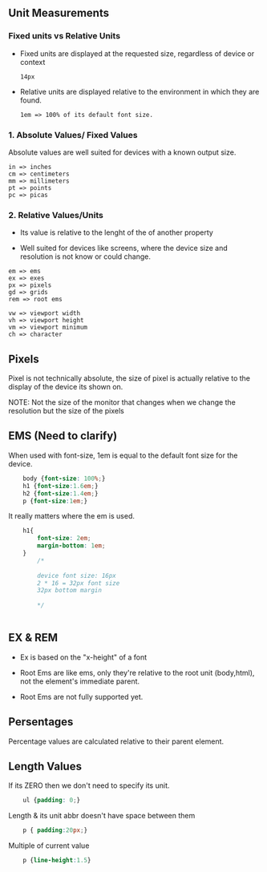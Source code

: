## Unit Measurements

### Fixed units vs Relative Units

-	Fixed units are displayed at the requested size, regardless of device or context
	
	`14px`

-	Relative units are displayed relative to the environment in which they are found.
	
	`1em => 100% of its default font size.`



### 1. Absolute Values/ Fixed Values

Absolute values are well suited for devices with a known output size.

```
in => inches
cm => centimeters
mm => millimeters
pt => points
pc => picas
```

### 2. Relative Values/Units

- Its value is relative to the lenght of the of another property

- Well suited for devices like screens, where the device size and resolution is not know or could change. 

```
em => ems
ex => exes
px => pixels
gd => grids
rem => root ems

vw => viewport width
vh => viewport height
vm => viewport minimum
ch => character

```

## Pixels


Pixel is not technically absolute, the size of pixel is actually relative to the display of the device its shown on.

NOTE: Not the size of the monitor that changes when we change the resolution but the size of the pixels

## EMS (Need to clarify)

When used with font-size, 1em is equal to the default font size for the device.

```css
	body {font-size: 100%;}
	h1 {font-size:1.6em;}
	h2 {font-size:1.4em;}
	p {font-size:1em;}
```

It really matters where the em is used.

```css
	h1{
		font-size: 2em;
		margin-bottom: 1em;
	}	
		/* 
	
		device font size: 16px
		2 * 16 = 32px font size
		32px bottom margin
	
		*/
	  
```


## EX & REM


-	Ex is based on the "x-height" of a font
-	Root Ems are like ems, only they're relative to the root unit (body,html), not the element's immediate parent.

-	Root Ems are not fully supported yet.

## Persentages

Percentage values are calculated relative to their parent element.


## Length Values

If its ZERO then we don't need to specify its unit.

```css
	ul {padding: 0;}
```

Length & its unit abbr doesn't have space between them

```css
	p { padding:20px;}
```

Multiple of current value

```css
	p {line-height:1.5}
```



